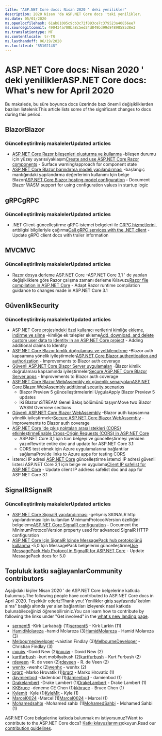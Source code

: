 ```yaml
---
title: "ASP.NET Core docs: Nisan 2020 ' deki yenilikler"
description: 2020 Nisan 'da ASP.NET Core docs 'taki yenilikler.
ms.date: 05/01/2020
ms.openlocfilehash: 61ab81005c9cb3c72f893ce7c379523a40856ee7
ms.sourcegitcommit: 490434a700ba8c5ed24d849bd99d8489858538e3
ms.translationtype: MT
ms.contentlocale: tr-TR
ms.lasthandoff: 06/19/2020
ms.locfileid: "85102148"
---
```

# <a name="aspnet-core-docs-whats-new-for-april-2020"></a><span data-ttu-id="490a4-103">ASP.NET Core docs: Nisan 2020 ' deki yenilikler</span><span class="sxs-lookup"><span data-stu-id="490a4-103">ASP.NET Core docs: What's new for April 2020</span></span>

<span data-ttu-id="490a4-104">Bu makalede, bu süre boyunca docs üzerinde bazı önemli değişikliklerden bazıları listelenir.</span><span class="sxs-lookup"><span data-stu-id="490a4-104">This article lists some of the significant changes to docs during this period.</span></span>

## <a name="blazor"></a><span data-ttu-id="490a4-105">Blazor</span><span class="sxs-lookup"><span data-stu-id="490a4-105">Blazor</span></span>

### <a name="updated-articles"></a><span data-ttu-id="490a4-106">Güncelleştirilmiş makaleler</span><span class="sxs-lookup"><span data-stu-id="490a4-106">Updated articles</span></span>

- <span data-ttu-id="490a4-107">[ASP.NET Core Razor bileşenleri oluşturma ve kullanma](../blazor/components/index.md) -bileşen durumu için yüzey uyarısı/yaklaşım</span><span class="sxs-lookup"><span data-stu-id="490a4-107">[Create and use ASP.NET Core Razor components](../blazor/components/index.md) - Surface warning/approach for component state</span></span>
- <span data-ttu-id="490a4-108">[ASP.NET Core Blazor barındırma modeli yapılandırması](../blazor/fundamentals/additional-scenarios.md) -başlangıç mantığındaki yapılandırma değerlerinin kullanımı Için belge Blazor</span><span class="sxs-lookup"><span data-stu-id="490a4-108">[ASP.NET Core Blazor hosting model configuration](../blazor/fundamentals/additional-scenarios.md) - Document Blazor WASM support for using configuration values in startup logic</span></span>

## <a name="grpc"></a><span data-ttu-id="490a4-109">gRPC</span><span class="sxs-lookup"><span data-stu-id="490a4-109">gRPC</span></span>

### <a name="updated-articles"></a><span data-ttu-id="490a4-110">Güncelleştirilmiş makaleler</span><span class="sxs-lookup"><span data-stu-id="490a4-110">Updated articles</span></span>

- <span data-ttu-id="490a4-111">.NET Client-güncelleştirme gRPC istemci belgeleri ile [GRPC hizmetlerini,](../grpc/client.md) artbilgisi bilgileriyle çağırma</span><span class="sxs-lookup"><span data-stu-id="490a4-111">[Call gRPC services with the .NET client](../grpc/client.md) - Update gRPC client docs with trailer information</span></span>

## <a name="mvc"></a><span data-ttu-id="490a4-112">MVC</span><span class="sxs-lookup"><span data-stu-id="490a4-112">MVC</span></span>

### <a name="updated-articles"></a><span data-ttu-id="490a4-113">Güncelleştirilmiş makaleler</span><span class="sxs-lookup"><span data-stu-id="490a4-113">Updated articles</span></span>

- <span data-ttu-id="490a4-114">[Razor dosya derleme ASP.NET Core](../mvc/views/view-compilation.md) -ASP.NET Core 3,1 ' de yapılan değişikliklere göre Razor çalışma zamanı derleme Kılavuzu</span><span class="sxs-lookup"><span data-stu-id="490a4-114">[Razor file compilation in ASP.NET Core](../mvc/views/view-compilation.md) - Adapt Razor runtime compilation guidance to changes made in ASP.NET Core 3.1</span></span>

## <a name="security"></a><span data-ttu-id="490a4-115">Güvenlik</span><span class="sxs-lookup"><span data-stu-id="490a4-115">Security</span></span>

### <a name="updated-articles"></a><span data-ttu-id="490a4-116">Güncelleştirilmiş makaleler</span><span class="sxs-lookup"><span data-stu-id="490a4-116">Updated articles</span></span>

- <span data-ttu-id="490a4-117">[ASP.NET Core projesindeki özel kullanıcı verilerini kimliğe ekleme, indirme ve silme](../security/authentication/add-user-data.md) -kimliğe ek talepler ekleme</span><span class="sxs-lookup"><span data-stu-id="490a4-117">[Add, download, and delete custom user data to Identity in an ASP.NET Core project](../security/authentication/add-user-data.md) - Adding additional claims to Identity</span></span>
- <span data-ttu-id="490a4-118">[ASP.NET Core Blazor kimlik doğrulaması ve yetkilendirme](../blazor/security/index.md) -Blazor auth kapsamına yönelik iyileştirmeler</span><span class="sxs-lookup"><span data-stu-id="490a4-118">[ASP.NET Core Blazor authentication and authorization](../blazor/security/index.md) - Improvements to Blazor auth coverage</span></span>
- <span data-ttu-id="490a4-119">[Güvenli ASP.NET Core Blazor Server uygulamaları](../blazor/security/server/index.md) -Blazor kimlik doğrulaması kapsamında iyileştirmeler</span><span class="sxs-lookup"><span data-stu-id="490a4-119">[Secure ASP.NET Core Blazor Server apps](../blazor/security/server/index.md) - Improvements to Blazor auth coverage</span></span>
- [<span data-ttu-id="490a4-120">ASP.NET Core Blazor WebAssembly ek güvenlik senaryoları</span><span class="sxs-lookup"><span data-stu-id="490a4-120">ASP.NET Core Blazor WebAssembly additional security scenarios</span></span>](../blazor/security/webassembly/additional-scenarios.md)
  - <span data-ttu-id="490a4-121">Blazor Preview 5 güncelleştirmelerini Uygula</span><span class="sxs-lookup"><span data-stu-id="490a4-121">Apply Blazor Preview 5 updates</span></span>
  - <span data-ttu-id="490a4-122">İki Blazor ıSTREAM Genel Bakış bölümünü taşıyın</span><span class="sxs-lookup"><span data-stu-id="490a4-122">Move two Blazor WASM Overview sections</span></span>
- <span data-ttu-id="490a4-123">[Güvenli ASP.NET Core Blazor WebAssembly](../blazor/security/webassembly/index.md) -Blazor auth kapsamına yönelik iyileştirmeler</span><span class="sxs-lookup"><span data-stu-id="490a4-123">[Secure ASP.NET Core Blazor WebAssembly](../blazor/security/webassembly/index.md) - Improvements to Blazor auth coverage</span></span>
- [<span data-ttu-id="490a4-124">ASP.NET Core 'de çıkış noktaları arası Istekleri (CORS) etkinleştirme</span><span class="sxs-lookup"><span data-stu-id="490a4-124">Enable Cross-Origin Requests (CORS) in ASP.NET Core</span></span>](../security/cors.md)
  - <span data-ttu-id="490a4-125">ASP.NET Core 3,1 için tüm belgeyi ve güncelleştirmeyi yeniden yazın</span><span class="sxs-lookup"><span data-stu-id="490a4-125">Rewrite entire doc and update for ASP.NET Core 3.1</span></span>
  - <span data-ttu-id="490a4-126">CORS test etmek için Azure uygulamalarına bağlantılar sağlama</span><span class="sxs-lookup"><span data-stu-id="490a4-126">Provide links to Azure apps for testing CORS</span></span>
- <span data-ttu-id="490a4-127">İstemci IP adresi [ASP.NET Core](../security/ip-safelist.md) güncelleştirme istemci IP adresi güvenli listesi ASP.NET Core 3,1 için belge ve uygulama</span><span class="sxs-lookup"><span data-stu-id="490a4-127">[Client IP safelist for ASP.NET Core](../security/ip-safelist.md) - Update client IP address safelist doc and app for ASP.NET Core 3.1</span></span>

## <a name="signalr"></a><span data-ttu-id="490a4-128">SignalR</span><span class="sxs-lookup"><span data-stu-id="490a4-128">SignalR</span></span>

### <a name="updated-articles"></a><span data-ttu-id="490a4-129">Güncelleştirilmiş makaleler</span><span class="sxs-lookup"><span data-stu-id="490a4-129">Updated articles</span></span>

- <span data-ttu-id="490a4-130">[ASP.NET Core SignalR yapılandırması](../signalr/configuration.md) -gelişmiş SIGNALR http yapılandırması Için kullanılan MinimumProtocolVersion özelliğini belgeleme</span><span class="sxs-lookup"><span data-stu-id="490a4-130">[ASP.NET Core SignalR configuration](../signalr/configuration.md) - Document the MinimumProtocolVersion property used for advanced SignalR HTTP configuration</span></span>
- <span data-ttu-id="490a4-131">[ASP.NET Core Için SignalR Içinde MessagePack hub protokolünü kullanma](../signalr/messagepackhubprotocol.md) -5,0 Için MessagePack belgelerini güncelleştirme</span><span class="sxs-lookup"><span data-stu-id="490a4-131">[Use MessagePack Hub Protocol in SignalR for ASP.NET Core](../signalr/messagepackhubprotocol.md) - Update MessagePack docs for 5.0</span></span>

## <a name="community-contributors"></a><span data-ttu-id="490a4-132">Topluluk katkı sağlayanlar</span><span class="sxs-lookup"><span data-stu-id="490a4-132">Community contributors</span></span>

<span data-ttu-id="490a4-133">Aşağıdaki kişiler Nisan 2020 ' de ASP.NET Core belgelerine katkıda bulunmuş.</span><span class="sxs-lookup"><span data-stu-id="490a4-133">The following people have contributed to ASP.NET Core docs in April 2020.</span></span> <span data-ttu-id="490a4-134">Teşekkür ederiz!</span><span class="sxs-lookup"><span data-stu-id="490a4-134">Thank you!</span></span> <span data-ttu-id="490a4-135">Yenilikler [giriş sayfasında](index.yml)"katılım alma" başlığı altında yer alan bağlantıları izleyerek nasıl katkıda bulunabileceğinizi öğrenebilirsiniz.</span><span class="sxs-lookup"><span data-stu-id="490a4-135">You can learn how to contribute by following the links under "Get involved" in the [what's new landing page](index.yml).</span></span>

- <span data-ttu-id="490a4-136">[serpent5](https://github.com/serpent5) -Kirk Larkabağı (11)</span><span class="sxs-lookup"><span data-stu-id="490a4-136">[serpent5](https://github.com/serpent5) - Kirk Larkin (11)</span></span>
- <span data-ttu-id="490a4-137">[HamidMolareza](https://github.com/HamidMolareza) -hamıd Molareza (3)</span><span class="sxs-lookup"><span data-stu-id="490a4-137">[HamidMolareza](https://github.com/HamidMolareza) - Hamid Molareza (3)</span></span>
- <span data-ttu-id="490a4-138">[Melbournedeveloper](https://github.com/MelbourneDeveloper) -vaistian Findlay (3)</span><span class="sxs-lookup"><span data-stu-id="490a4-138">[MelbourneDeveloper](https://github.com/MelbourneDeveloper) - Christian Findlay (3)</span></span>
- <span data-ttu-id="490a4-139">[ınouiw](https://github.com/inouiw) -David New (2)</span><span class="sxs-lookup"><span data-stu-id="490a4-139">[inouiw](https://github.com/inouiw) - David New (2)</span></span>
- <span data-ttu-id="490a4-140">[kurtfurbush](https://github.com/kurtfurbush) -kurt mobilyabush (2)</span><span class="sxs-lookup"><span data-stu-id="490a4-140">[kurtfurbush](https://github.com/kurtfurbush) - Kurt Furbush (2)</span></span>
- <span data-ttu-id="490a4-141">[rdeveen](https://github.com/rdeveen) -R. de veen (2)</span><span class="sxs-lookup"><span data-stu-id="490a4-141">[rdeveen](https://github.com/rdeveen) - R. de Veen (2)</span></span>
- <span data-ttu-id="490a4-142">[wenhx](https://github.com/wenhx) -wenhx (2)</span><span class="sxs-lookup"><span data-stu-id="490a4-142">[wenhx](https://github.com/wenhx) - wenhx (2)</span></span>
- <span data-ttu-id="490a4-143">[brgrz](https://github.com/brgrz) -Marko Hrovatik (1)</span><span class="sxs-lookup"><span data-stu-id="490a4-143">[brgrz](https://github.com/brgrz) - Marko Hrovatic (1)</span></span>
- <span data-ttu-id="490a4-144">[davmıenbod](https://github.com/damienbod) -dadenbod (1)</span><span class="sxs-lookup"><span data-stu-id="490a4-144">[damienbod](https://github.com/damienbod) - damienbod (1)</span></span>
- <span data-ttu-id="490a4-145">[Drakelambert](https://github.com/DrakeLambert) -Drake Lambert (1)</span><span class="sxs-lookup"><span data-stu-id="490a4-145">[DrakeLambert](https://github.com/DrakeLambert) - Drake Lambert (1)</span></span>
- <span data-ttu-id="490a4-146">[KKBruce](https://github.com/kkbruce) -deneme CE Chen (1)</span><span class="sxs-lookup"><span data-stu-id="490a4-146">[kkbruce](https://github.com/kkbruce) - Bruce Chen (1)</span></span>
- <span data-ttu-id="490a4-147">[Kylemit](https://github.com/KyleMit) -Kyle (1)</span><span class="sxs-lookup"><span data-stu-id="490a4-147">[KyleMit](https://github.com/KyleMit) - Kyle (1)</span></span>
- <span data-ttu-id="490a4-148">[Marcel0024](https://github.com/Marcel0024) -Marcel (1)</span><span class="sxs-lookup"><span data-stu-id="490a4-148">[Marcel0024](https://github.com/Marcel0024) - Marcel (1)</span></span>
- <span data-ttu-id="490a4-149">[Mohamedsahbı](https://github.com/MohamedSahbi) -Mohamed sahbı (1)</span><span class="sxs-lookup"><span data-stu-id="490a4-149">[MohamedSahbi](https://github.com/MohamedSahbi) - Mohamed Sahbi (1)</span></span>

<span data-ttu-id="490a4-150">ASP.NET Core belgelerine katkıda bulunmak mı istiyorsunuz?</span><span class="sxs-lookup"><span data-stu-id="490a4-150">Want to contribute to the ASP.NET Core docs?</span></span> <span data-ttu-id="490a4-151">[Katkı kılavuzlarımızı](https://github.com/dotnet/AspNetCore.Docs/blob/master/CONTRIBUTING.md)okuyun.</span><span class="sxs-lookup"><span data-stu-id="490a4-151">Read our [contribution guidelines](https://github.com/dotnet/AspNetCore.Docs/blob/master/CONTRIBUTING.md).</span></span>
